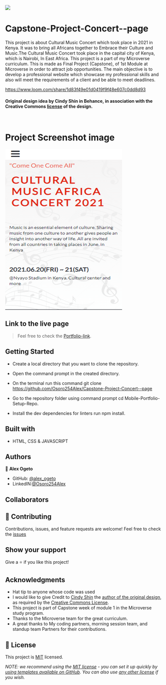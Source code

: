 ![](https://img.shields.io/badge/Microverse-blueviolet)
# Capstone-Project-Concert--page
This project is about Cultural Music Concert which took place in 2021 in Kenya. It was to bring all Africans together to Embrace their Culture and Music.The Cultural Music Concert took place in the capital city of Kenya, which is Nairobi, In East Africa.
This project is a part of my Microverse curriculum. This is made as Final Project (Capstone), of 1st Module at Microverse in order to attract job opportunities. The main objective is to develop a professional website which showcase my professional skills and also will meet the requirements of a client and be able to meet deadlines.

https://www.loom.com/share/1d83f49e01d0419f9f48e607c0dd8d93
#### Original design idea by **Cindy Shin in Behance**, in association with the Creative Commons [license](./MIT.md) of the design.
<br />

# Project Screenshot image
![](./images/Screenshot%20(231).png)

## Link to the live page

> Feel free to check the [Portfolio-link](https://osoro254alex.github.io/Capstone-Project-Concert--page/).

## Getting Started

- Create a local directory that you want to clone the repository.

- Open the command prompt in the created directory.

- On the terminal run this command git clone https://github.com/Osoro254Alex/Capstone-Project-Concert--page

- Go to the repository folder using command prompt cd Mobile-Portfolio-Setup-Repo.

- Install the dev dependencies for linters run npm install.

## Built with

- HTML, CSS & JAVASCRIPT 

## Authors

👤 **Alex Ogeto**

- GitHub: [@alex_ogeto](https://github.com/Osoro254Alex)
- LinkedIN:[@Osoro254Alex](https://www.linkedin.com/feed/)

## Collaborators

## 🤝 Contributing

Contributions, issues, and feature requests are welcome!
Feel free to check the [issues](https://github.com/Osoro254Alex/Mobile-Portfolio-Setup-Repo/issues)

## Show your support

Give a ⭐️ if you like this project!

## Acknowledgments

- Hat tip to anyone whose code was used
- I would like to give Credit to [Cindy Shin](https://www.behance.net/adagio07) the [author of the original design](https://www.behance.net/gallery/29845175/CC-Global-Summit-2015), as required by the [Creative Commons License](https://creativecommons.org/licenses/).
- This project is part of Capstone week of module 1 in the Microverse study program.
- Thanks to the Microverse team for the great curriculum.
- A great thanks to My coding partners, morning session team, and standup team Partners for their contributions.

## 📝 License

This project is [MIT](./LICENSE) licensed.

_NOTE: we recommend using the [MIT license](https://choosealicense.com/licenses/mit/) - you can set it up quickly by [using templates available on GitHub](https://docs.github.com/en/communities/setting-up-your-project-for-healthy-contributions/adding-a-license-to-a-repository). You can also use [any other license](https://choosealicense.com/licenses/) if you wish._
